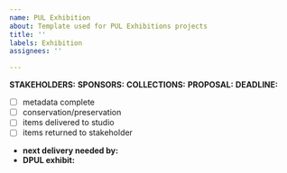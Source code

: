 ```yaml
---
name: PUL Exhibition
about: Template used for PUL Exhibitions projects
title: ''
labels: Exhibition
assignees: ''

---
```


**STAKEHOLDERS:**
**SPONSORS:**
**COLLECTIONS:**
**PROPOSAL:**
**DEADLINE:**

- [ ] metadata complete
- [ ] conservation/preservation
- [ ] items delivered to studio
- [ ] items returned to stakeholder
* **next delivery needed by:**
* **DPUL exhibit:**

